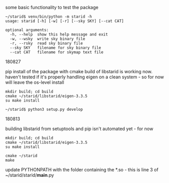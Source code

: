 some basic functionality to test the package

    ~/starid$ venv/bin/python -m starid -h
    usage: starid [-h] [-w] [-r] [--sky SKY] [--cat CAT]
    
    optional arguments:
      -h, --help  show this help message and exit
      -w, --wsky  write sky binary file
      -r, --rsky  read sky binary file
      --sky SKY   filename for sky binary file
      --cat CAT   filename for skymap text file

180827

pip install of the package with cmake build of libstarid is working now. haven't tested if it's properly handling eigen on a clean system - so for now will leave the os-level install

    mkdir build; cd build
    cmake ~/starid/libstarid/eigen-3.3.5
    su make install
    
    ~/starid$ python3 setup.py develop

180813

building libstarid from setuptools and pip isn't automated yet - for now

    mkdir build; cd build
    cmake ~/starid/libstarid/eigen-3.3.5
    su make install
    
    cmake ~/starid
    make
    
update PYTHONPATH with the folder containing the *.so - this is line 3 of ~/starid/starid/__main__.py 

